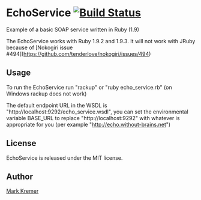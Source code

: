 EchoService [![Build Status](https://secure.travis-ci.org/mkremer/echo_service.png)](http://travis-ci.org/mkremer/echo_service)
==============
Example of a basic SOAP service written in Ruby (1.9)

The EchoService works with Ruby 1.9.2 and 1.9.3. It will not work with JRuby because of [Nokogiri issue #494])https://github.com/tenderlove/nokogiri/issues/494)

Usage
-----
To run the EchoService run "rackup" or "ruby echo_service.rb" (on Windows rackup does not work)

The default endpoint URL in the WSDL is "http://localhost:9292/echo_service.wsdl", you can set the environmental variable BASE_URL to replace "http://localhost:9292" with whatever is appropriate for you (per example "http://echo.without-brains.net")

License
-------
EchoService is released under the MIT license.

Author
------
[Mark Kremer](https://github.com/mkremer)

